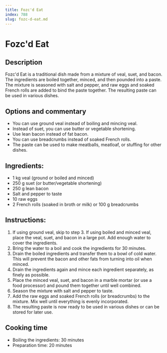 ```yaml
---
title: Fozc'd Eat
index: 788
slug: fozc-d-eat.md
---
```


# Fozc'd Eat

## Description
Fozc'd Eat is a traditional dish made from a mixture of veal, suet, and bacon. The ingredients are boiled together, minced, and then pounded into a paste. The mixture is seasoned with salt and pepper, and raw eggs and soaked French rolls are added to bind the paste together. The resulting paste can be used in various dishes.

## Options and commentary
- You can use ground veal instead of boiling and mincing veal.
- Instead of suet, you can use butter or vegetable shortening.
- Use lean bacon instead of fat bacon.
- You can use breadcrumbs instead of soaked French rolls.
- The paste can be used to make meatballs, meatloaf, or stuffing for other dishes.

## Ingredients:
- 1 kg veal (ground or boiled and minced)
- 250 g suet (or butter/vegetable shortening)
- 250 g lean bacon
- Salt and pepper to taste
- 10 raw eggs
- 2 French rolls (soaked in broth or milk) or 100 g breadcrumbs

## Instructions:
1. If using ground veal, skip to step 3. If using boiled and minced veal, place the veal, suet, and bacon in a large pot. Add enough water to cover the ingredients.
2. Bring the water to a boil and cook the ingredients for 30 minutes.
3. Drain the boiled ingredients and transfer them to a bowl of cold water. This will prevent the bacon and other fats from turning into oil when minced.
4. Drain the ingredients again and mince each ingredient separately, as finely as possible.
5. Place the minced veal, suet, and bacon in a marble mortar (or use a food processor) and pound them together until well combined.
6. Season the mixture with salt and pepper to taste.
7. Add the raw eggs and soaked French rolls (or breadcrumbs) to the mixture. Mix well until everything is evenly incorporated.
8. The resulting paste is now ready to be used in various dishes or can be stored for later use.

## Cooking time
- Boiling the ingredients: 30 minutes
- Preparation time: 20 minutes
